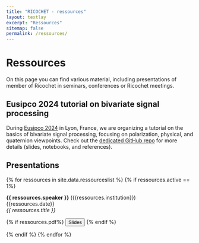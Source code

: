 ```yaml
---
title: "RICOCHET - ressources"
layout: textlay
excerpt: "Ressources"
sitemap: false
permalink: /ressources/
---
```


# Ressources

On this page you can find various material, including presentations of member of Ricochet in seminars, conferences or Ricochet meetings.

## Eusipco 2024 tutorial on bivariate signal processing

During [Eusipco 2024](https://eusipcolyon.sciencesconf.org/) in Lyon, France, we are organizing a tutorial on the basics of bivariate signal processing, focusing on polarization, physical, and quaternion viewpoints. 
Check out the [dedicated GitHub repo](https://github.com/ricochet-anr/2024_eusipco_tutorial_bivariate_signal_processing) for more details (slides, notebooks, and references).



## Presentations

{% for ressources in site.data.ressourceslist %}
{% if ressources.active == 1%}

  <b>{{ ressources.speaker }}</b> ({{ressources.institution}})<br/>
  {{ressources.date}}<br/>
   <em>{{ ressources.title }}</em><br/>

<p>
     {% if ressources.pdf%} <button type="button" class="btn btn-light" onclick="window.location='/assets/pdf/{{ressources.pdf}}';">Slides</button> {% endif %}
   </p>

<!--
<div class="collapse" id="collapse-up-{{forloop.index}}">
  <div class="card card-body">
  {{seminar.abstract}}
  </div>
</div>
-->
{% endif %}
{% endfor %}
